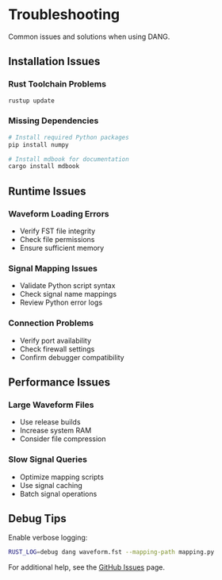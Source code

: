 # Troubleshooting

Common issues and solutions when using DANG.

## Installation Issues

### Rust Toolchain Problems
```bash
rustup update
```

### Missing Dependencies
```bash
# Install required Python packages
pip install numpy

# Install mdbook for documentation
cargo install mdbook
```

## Runtime Issues

### Waveform Loading Errors
- Verify FST file integrity
- Check file permissions
- Ensure sufficient memory

### Signal Mapping Issues
- Validate Python script syntax
- Check signal name mappings
- Review Python error logs

### Connection Problems
- Verify port availability
- Check firewall settings
- Confirm debugger compatibility

## Performance Issues

### Large Waveform Files
- Use release builds
- Increase system RAM
- Consider file compression

### Slow Signal Queries
- Optimize mapping scripts
- Use signal caching
- Batch signal operations

## Debug Tips

Enable verbose logging:
```bash
RUST_LOG=debug dang waveform.fst --mapping-path mapping.py
```

For additional help, see the [GitHub Issues](https://github.com/1024bees/dang/issues) page.